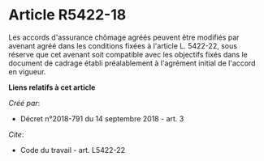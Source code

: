 # Article R5422-18

Les accords d'assurance chômage agréés peuvent être modifiés par avenant agréé dans les conditions fixées à l'article L.
5422-22, sous réserve que cet avenant soit compatible avec les objectifs fixés dans le document de cadrage établi
préalablement à l'agrément initial de l'accord en vigueur.

**Liens relatifs à cet article**

_Créé par_:

  - Décret n°2018-791 du 14 septembre 2018 - art. 3

_Cite_:

  - Code du travail - art. L5422-22
